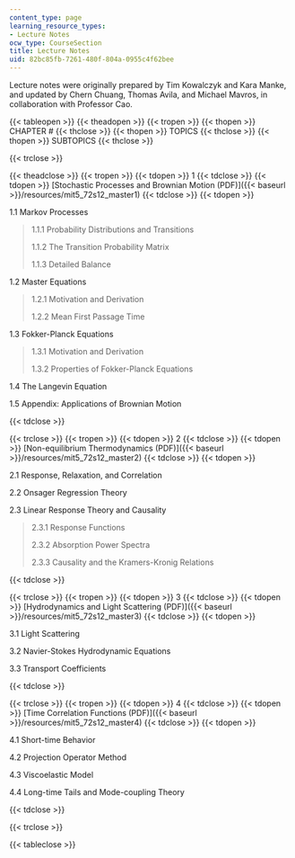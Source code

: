 ```yaml
---
content_type: page
learning_resource_types:
- Lecture Notes
ocw_type: CourseSection
title: Lecture Notes
uid: 82bc85fb-7261-480f-804a-0955c4f62bee
---
```


Lecture notes were originally prepared by Tim Kowalczyk and Kara Manke, and updated by Chern Chuang, Thomas Avila, and Michael Mavros, in collaboration with Professor Cao.

{{< tableopen >}}
{{< theadopen >}}
{{< tropen >}}
{{< thopen >}}
CHAPTER #
{{< thclose >}}
{{< thopen >}}
TOPICS
{{< thclose >}}
{{< thopen >}}
SUBTOPICS
{{< thclose >}}

{{< trclose >}}

{{< theadclose >}}
{{< tropen >}}
{{< tdopen >}}
1
{{< tdclose >}}
{{< tdopen >}}
[Stochastic Processes and Brownian Motion (PDF)]({{< baseurl >}}/resources/mit5_72s12_master1)
{{< tdclose >}}
{{< tdopen >}}


1.1 Markov Processes

> 1.1.1 Probability Distributions and Transitions
> 
> 1.1.2 The Transition Probability Matrix
> 
> 1.1.3 Detailed Balance

1.2 Master Equations

> 1.2.1 Motivation and Derivation
> 
> 1.2.2 Mean First Passage Time

1.3 Fokker-Planck Equations

> 1.3.1 Motivation and Derivation
> 
> 1.3.2 Properties of Fokker-Planck Equations

1.4 The Langevin Equation

1.5 Appendix: Applications of Brownian Motion


{{< tdclose >}}

{{< trclose >}}
{{< tropen >}}
{{< tdopen >}}
2
{{< tdclose >}}
{{< tdopen >}}
[Non-equilibrium Thermodynamics (PDF)]({{< baseurl >}}/resources/mit5_72s12_master2)
{{< tdclose >}}
{{< tdopen >}}


2.1 Response, Relaxation, and Correlation

2.2 Onsager Regression Theory

2.3 Linear Response Theory and Causality

> 2.3.1 Response Functions
> 
> 2.3.2 Absorption Power Spectra
> 
> 2.3.3 Causality and the Kramers-Kronig Relations


{{< tdclose >}}

{{< trclose >}}
{{< tropen >}}
{{< tdopen >}}
3
{{< tdclose >}}
{{< tdopen >}}
[Hydrodynamics and Light Scattering (PDF)]({{< baseurl >}}/resources/mit5_72s12_master3)
{{< tdclose >}}
{{< tdopen >}}


3.1 Light Scattering

3.2 Navier-Stokes Hydrodynamic Equations

3.3 Transport Coefficients


{{< tdclose >}}

{{< trclose >}}
{{< tropen >}}
{{< tdopen >}}
4
{{< tdclose >}}
{{< tdopen >}}
[Time Correlation Functions (PDF)]({{< baseurl >}}/resources/mit5_72s12_master4)
{{< tdclose >}}
{{< tdopen >}}


4.1 Short-time Behavior

4.2 Projection Operator Method

4.3 Viscoelastic Model

4.4 Long-time Tails and Mode-coupling Theory


{{< tdclose >}}

{{< trclose >}}

{{< tableclose >}}